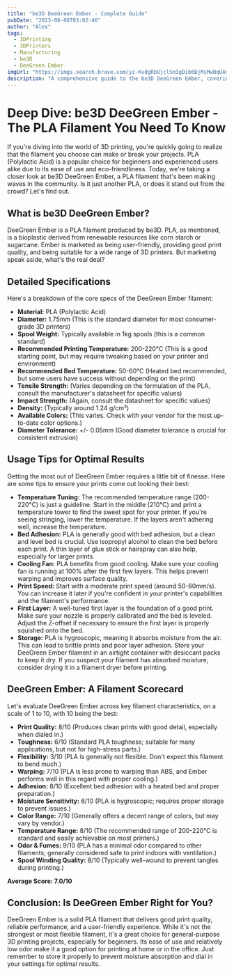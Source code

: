 ```yaml
---
title: "be3D DeeGreen Ember - Complete Guide"
pubDate: "2023-08-08T03:02:46"
author: "Alex"
tags:
  - 3DPrinting
  - 3DPrinters
  - Manufacturing
  - be3D
  - DeeGreen Ember
imgUrl: "https://imgs.search.brave.com/yz-KvdgRbUjclSm3gDib6BjMsMwNqUAyK6D7XCHUI5M/rs:fit:860:0:0:0/g:ce/aHR0cHM6Ly9yZXMu/Y2xvdWRpbmFyeS5j/b20vZW5naW5lZXJp/bmctY29tL2ltYWdl/L3VwbG9hZC93XzY0/MCxoXzY0MCxjX2xp/bWl0L2ltYWdlMDAx/X2M4M2dxcS5qcGc"
description: "A comprehensive guide to the be3D DeeGreen Ember, covering specifications, usage tips, and comparisons with similar products."
---
```


# Deep Dive: be3D DeeGreen Ember - The PLA Filament You Need To Know

If you're diving into the world of 3D printing, you're quickly going to realize that the filament you choose can make or break your projects.  PLA (Polylactic Acid) is a popular choice for beginners and experienced users alike due to its ease of use and eco-friendliness. Today, we're taking a closer look at be3D DeeGreen Ember, a PLA filament that's been making waves in the community. Is it just another PLA, or does it stand out from the crowd? Let's find out.

## What is be3D DeeGreen Ember?

DeeGreen Ember is a PLA filament produced by be3D. PLA, as mentioned, is a bioplastic derived from renewable resources like corn starch or sugarcane.  Ember is marketed as being user-friendly, providing good print quality, and being suitable for a wide range of 3D printers. But marketing speak aside, what's the real deal?

## Detailed Specifications

Here's a breakdown of the core specs of the DeeGreen Ember filament:

*   **Material:** PLA (Polylactic Acid)
*   **Diameter:** 1.75mm (This is the standard diameter for most consumer-grade 3D printers)
*   **Spool Weight:** Typically available in 1kg spools (this is a common standard)
*   **Recommended Printing Temperature:** 200-220°C (This is a good starting point, but may require tweaking based on your printer and environment)
*   **Recommended Bed Temperature:** 50-60°C (Heated bed recommended, but some users have success without depending on the print)
*   **Tensile Strength:** (Varies depending on the formulation of the PLA, consult the manufacturer's datasheet for specific values)
*   **Impact Strength:** (Again, consult the datasheet for specific values)
*   **Density:** (Typically around 1.24 g/cm³)
*   **Available Colors:** (This varies.  Check with your vendor for the most up-to-date color options.)
*   **Diameter Tolerance:** +/- 0.05mm (Good diameter tolerance is crucial for consistent extrusion)

## Usage Tips for Optimal Results

Getting the most out of DeeGreen Ember requires a little bit of finesse. Here are some tips to ensure your prints come out looking their best:

*   **Temperature Tuning:**  The recommended temperature range (200-220°C) is just a guideline.  Start in the middle (210°C) and print a temperature tower to find the sweet spot for your printer.  If you're seeing stringing, lower the temperature. If the layers aren't adhering well, increase the temperature.
*   **Bed Adhesion:** PLA is generally good with bed adhesion, but a clean and level bed is crucial.  Use isopropyl alcohol to clean the bed before each print.  A thin layer of glue stick or hairspray can also help, especially for larger prints.
*   **Cooling Fan:** PLA benefits from good cooling.  Make sure your cooling fan is running at 100% after the first few layers. This helps prevent warping and improves surface quality.
*   **Print Speed:**  Start with a moderate print speed (around 50-60mm/s).  You can increase it later if you're confident in your printer's capabilities and the filament's performance.
*   **First Layer:**  A well-tuned first layer is the foundation of a good print.  Make sure your nozzle is properly calibrated and the bed is leveled.  Adjust the Z-offset if necessary to ensure the first layer is properly squished onto the bed.
*   **Storage:** PLA is hygroscopic, meaning it absorbs moisture from the air. This can lead to brittle prints and poor layer adhesion. Store your DeeGreen Ember filament in an airtight container with desiccant packs to keep it dry.  If you suspect your filament has absorbed moisture, consider drying it in a filament dryer before printing.

## DeeGreen Ember: A Filament Scorecard

Let's evaluate DeeGreen Ember across key filament characteristics, on a scale of 1 to 10, with 10 being the best:

*   **Print Quality:** 8/10 (Produces clean prints with good detail, especially when dialed in.)
*   **Toughness:** 6/10 (Standard PLA toughness; suitable for many applications, but not for high-stress parts.)
*   **Flexibility:** 3/10 (PLA is generally not flexible.  Don't expect this filament to bend much.)
*   **Warping:** 7/10 (PLA is less prone to warping than ABS, and Ember performs well in this regard with proper cooling.)
*   **Adhesion:** 8/10 (Excellent bed adhesion with a heated bed and proper preparation.)
*   **Moisture Sensitivity:** 6/10 (PLA is hygroscopic; requires proper storage to prevent issues.)
*   **Color Range:** 7/10 (Generally offers a decent range of colors, but may vary by vendor.)
*   **Temperature Range:** 8/10 (The recommended range of 200-220°C is standard and easily achievable on most printers.)
*   **Odor & Fumes:** 9/10 (PLA has a minimal odor compared to other filaments; generally considered safe to print indoors with ventilation.)
*   **Spool Winding Quality:** 8/10 (Typically well-wound to prevent tangles during printing.)

**Average Score: 7.0/10**

## Conclusion: Is DeeGreen Ember Right for You?

DeeGreen Ember is a solid PLA filament that delivers good print quality, reliable performance, and a user-friendly experience. While it's not the strongest or most flexible filament, it's a great choice for general-purpose 3D printing projects, especially for beginners. Its ease of use and relatively low odor make it a good option for printing at home or in the office. Just remember to store it properly to prevent moisture absorption and dial in your settings for optimal results.
```
